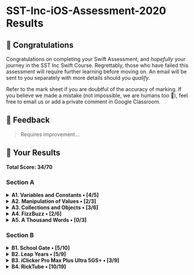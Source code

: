 #  SST-Inc-iOS-Assessment-2020 Results

## 🎉 Congratulations

Congratulations on completing your Swift Assessment, and *hopefully* your journey in the SST Inc Swift Course. Regrettably, those who have failed this assessment will require further learning before moving on. An email will be sent to you separately with more details should you *qualify*.

Refer to the mark sheet if you are doubtful of the accuracy of marking. If you believe we made a mistake (not impossible, we are humans too 💩), feel free to email us or add a private comment in Google Classroom.

## 👀 Feedback

>
> Requires improvement...
>

## 🤡 Your Results

**Total Score: 34/70**

### Section A

<details>
<summary><strong>A1. Variables and Constants • [4/5]</strong></summary>

1. Create a variable, called `rickrolls`, and set it to the number of times you have been rick-rolled by your fellow iOS teachers (any number works). `[1m]`

```swift
var rickrolls = 3
```

> 1m

---

2. Create a constant of the type `Double`, called `magicNumber`, and set it to `3`. `[2m]`

```swift
let magicNumber:double = 3
```

> 1m

---

3. What is the difference between a variable and a constant? `[2m]`

```txt
"A variable can be changed whilst a constant cannot"
```

> 2m

</details>

<details>
<summary><strong>A2. Manipulation of Values • [2/3]</strong></summary>

1. `(x + x)` as a `String`. `[1m]`

```swift
print(x+x):String
```

> 0m

---

2. `x`²¹. `[1m]`

```swift
print(x*x*x*x*x*x*x*x*x*x*x*x*x*x*x*x*x*x*x*x*x)
```

> 1m

---

3. Last digit of `x`. `[1m]`

```swift
print(69420%10)
```

> 1m

</details>

<details>
<summary><strong>A3. Collections and Objects • [3/6]</strong></summary>

1. Define a structure (struct) called `Teacher` with the properties: `name`, `wearsGlasses`, and an **optional** value: `watchColor`, with the most appropriate types based on the table above. `[2m]`

```swift
struct Teacher {
    var name:String
    var wearsGlasses:Bool
    var watchColor:String?
}
```

> 2m

---

2. Create an array called `teachers` containing multiple instances of `Teacher` using the details provided in the table above. `[2m]`

```swift
var teachers = [name:Ryan,wearsGlasses:true,watchColor:Black ]
```

> 1m

---

3. For each `name` in the array declared previously, add `" is the best"` to the end of the `name`, and print it out individually. `[2m]`

```swift

```

> 0m

</details>

<details>
<summary><strong>A4. FizzBuzz • [2/6]</strong></summary>

1. Create a function called `fizzBuzz` which takes a parameter `number` of type `Int` and returns a `String` ("Fizz", "Buzz", "FizzBuzz", or the number itself) based on the conditions above. Refer to the sample Input/Output. `[4m]`

```swift
func fizzBuzz() {
    if number % 12 == 0{
        print("FizzBuzz")
    }else if number % 4 == 0{
        print("Buzz")
    }else if number % 3 == 0{
        print("Fizz")
    }
}
```

> 1m

---

2. Hence, **using the function you created above**, print out the corresponding values when the numbers 1 to 50 are input, each on a new line. `[2m]`

```swift
for number in 1 ... 50 {
    if number % 12 == 0{
        print("FizzBuzz")
    }else if number % 4 == 0{
        print("Buzz")
    }else if number % 3 == 0{
        print("Fizz")
    }else{
        print(number)
    }
}
```

> 2m

</details>

<details>
<summary><strong>A5. A Thousand Words • [0/3]</strong></summary>

1. Given an image view, `imageView`, and an image called `wheres_waldo` in `Assets.xcassets`, display the image. `[1m]`

```swift

```

> 0m

---

2. Adjust the `contentMode` value of the image such that the entire image can be viewed, without getting cropped, while keeping the aspect ratio (not stretched/squashed). `[1m]`

```swift

```

> 0m

---

3. What is the difference between `UIImageView` and `UIImage`? Why are we unable to use them interchangeably? `[1m]`

```txt
"UIImageView is the visiblity of the image on the screen while UIImage is the interaction with the rest of the code"
```

> 0m

</details>

### Section B

<details>
<summary><strong>B1. School Gate • [5/10]</strong></summary>

1. Given the variables above, write a set of conditions that tell the gate whether or not to unlock. `[5m]`

```swift
let withinOperatingHours = false
let isStudentPass = false
let isTeacherPass = false
let isFire = false
var isUnlocked = false

if isFire == true{
    isUnlocked = true
}else if isTeacherPass == true{
    isUnlocked = true
}else if isStudentPass && withinOperatingHours == true{
    isUnlocked = true
}else{
    isUnlocked = false
}
```

> 5m

---

2. Assuming the day starts when the program runs, write a program to keep track of the number of seconds elapsed (passed), printing the value every second. `[5m]`

```swift
for timePassed in 1 ... 86400 {
    print(timePassed)
}
```

> 0m

</details>

<details>
<summary><strong>B2. Leap Years • [5/9]</strong></summary>

1. Kesler's bugged code is shown below. There are **5 errors** present. Fix them. `[5m]`

```swift
func isLeap(year: Int) {
    //changed to var
    var isLeap = true
    
    if year / 4 == 0 {
        
        isLeap = true
        
    } else if year % 100 == 0 {
        //fixed if else statements
        isLeap = true
        
    } else if isLeap = year % 400 == 0.0{
        isLeap = true
    }else{
        isLeap = false
        //added else isLeap = false
    }
    
    return isLeap
}
```

> 1m

---

2. What is this feature called? How is it useful? How can Kesler get rid of it? `[2m]`

```txt
"It is called a breakpoint, it can be removed by pressing right click and clicking on delete breakpoint"
```

> 2m

---

3. What might have caused the SIGABRT error, assuming that the app ran fine before he edited his Storyboard? Is a SIGTERM error the same as a SIGABRT error? When does a SIGTERM error occur. `[2m]`

```txt
"A SIGBRT error may have been caused by segues being inconsistent with the names resulting in crashes.No, a SIGTERM error is diiferent from a SIGABRT error. A SIGTERM error occurs when you close the simulator tab without stopping it from running."
```

> 2m

</details>

<details>
<summary><strong>B3. iClicker Pro Max Plus Ultra 5GS+ • [3/9]</strong></summary>

1. Label is to be set to your name when the program runs initially. `[1m]`
2. Border radius of the button is to be set to `15`. `[1m]`
3. Background color of the button should change to a random color each time the button is pressed. `[2m]`
4. Label should display the number of times the button has been clicked whenever the button is tapped. `[1m]`
5. Every 17 clicks,
    * Label should be set to the time in seconds since the first click, e.g. `"30s"`. `[2m]`
    * Text on the button is to be set to `"Yay"` (Hint: The correct answer requires setting text for the `.normal` state). `[1m]`
    * Reset the text on the button back to +1 after the next click. `[1m]`

```swift
/// You may declare any variables you may require here.

// type code here

public func viewDidLoad() {
    let label = UILabel(){
        name = "Le Yong"
    }
    /// Treat this function as your typical `viewDidLoad()`.
    // type code here
    
}

public func viewDidAppear(_ animated: Bool) {
    /// Treat this function as your typical `viewDidAppear(_:)`.
    // type code here
    
}
var numberOfTimesClicked = 0
public func onButtonPress() {
    numberOfTimesClicked += 1 
    let label = UILabel(){
        print(numberOfTimesCLicked)
    }
    if numberOfTimesClicked == 17{
        
    }
    
    /// Treat this function as your typical `@IBAction` which is linked to the button.
    // type code here
    
}
```

> 

</details>

<details>
<summary><strong>B4. RickTube • [10/19]</strong></summary>

1. Create a new iOS App (use Swift and Storyboard) with `Xcode.app`. Save it in the test directory you previously downloaded. `[1m]`
2. Open `Main.storyboard` and create the user interface based on the specifications below. `[18m]`

</details>
